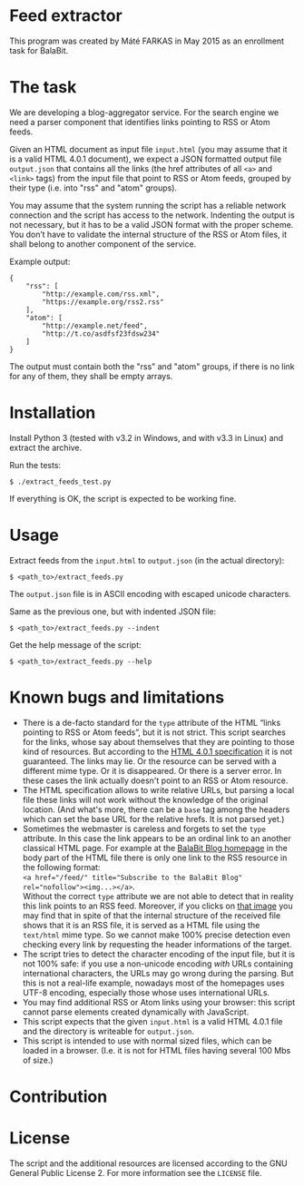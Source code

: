 # Feed extractor

This program was created by Máté FARKAS in May 2015 as an enrollment task for BalaBit.

# The task

We are developing a blog-aggregator service. For the search engine we need a parser component
that identifies links pointing to RSS or Atom feeds.

Given an HTML document as input file `input.html` (you may assume that it is a valid HTML
4.0.1 document), we expect a JSON formatted output file `output.json` that contains all the links
(the href attributes of all `<a>` and `<link>` tags) from the input file that point to RSS or Atom
feeds, grouped by their type (i.e. into "rss" and "atom" groups).

You may assume that the system running the script has a reliable network connection and the script
has access to the network. Indenting the output is not necessary, but it has to be a valid JSON
format with the proper scheme. You don’t have to validate the internal structure of the RSS or Atom
files, it shall belong to another component of the service.

Example output:

    {
        "rss": [
            "http://example.com/rss.xml",
            "https://example.org/rss2.rss"
        ],
        "atom": [
            "http://example.net/feed",
            "http://t.co/asdfsf23fdsw234"
        ]
    }

The output must contain both the "rss" and "atom" groups, if there is no link for any of them, they
shall be empty arrays.

# Installation

Install Python 3 (tested with v3.2 in Windows, and with v3.3 in Linux) and extract the archive.

Run the tests:

    $ ./extract_feeds_test.py

If everything is OK, the script is expected to be working fine.

# Usage

Extract feeds from the `input.html` to `output.json` (in the actual directory):

    $ <path_to>/extract_feeds.py
   
The `output.json` file is in ASCII encoding with escaped unicode characters.

Same as the previous one, but with indented JSON file:

    $ <path_to>/extract_feeds.py --indent

Get the help message of the script:

    $ <path_to>/extract_feeds.py --help

# Known bugs and limitations

- There is a de-facto standard for the `type` attribute of the HTML “links pointing to RSS or Atom feeds”, but it is not strict. This script searches for the links, whose say about themselves that they are pointing to those kind of resources. But according to the [HTML 4.0.1 specification](http://www.w3.org/TR/html4/struct/links.html#adef-type-A) it is not guaranteed. The links may lie. Or the resource can be served with a different mime type. Or it is disappeared. Or there is a server error. In these cases the link actually doesn't point to an RSS or Atom resource. 
- The HTML specification allows to write relative URLs, but parsing a local file these links will not work without the knowledge of the original location. (And what's more, there can be a `base` tag among the headers which can set the base URL for the relative hrefs. It is not parsed yet.)
- Sometimes the webmaster is careless and forgets to set the `type` attribute. In this case the link appears to be an ordinal link to an another classical HTML page. For example at the [BalaBit Blog homepage](https://blogs.balabit.com) in the body part of the HTML file there is only one link to the RSS resource in the following format:
<br>`<a href="/feed/" title="Subscribe to the BalaBit Blog" rel="nofollow"><img...></a>`.<br>
Without the correct `type` attribute we are not able to detect that in reality this link points to an RSS feed. Moreover, if you clicks on [that image](https://blogs.balabit.com/feed/) you may find that in spite of that the internal structure of the received file shows that it is an RSS file, it is served as a HTML file using the `text/html` mime type. So we cannot make 100% precise detection even checking every link by requesting the header informations of the target. 
- The script tries to detect the character encoding of the input file, but it is not 100% safe: if you use a non-unicode encoding *with* URLs containing international characters, the URLs may go wrong during the parsing. But this is not a real-life example, nowadays most of the homepages uses UTF-8 encoding, especially those whose uses international URLs.     
- You may find additional RSS or Atom links using your browser: this script cannot parse elements created dynamically with JavaScript.
- This script expects that the given `input.html` is a valid HTML 4.0.1 file and the directory is writeable for `output.json`.
- This script is intended to use with normal sized files, which can be loaded in a browser. (I.e. it is not for HTML files having several 100 Mbs of size.)

# Contribution


# License

The script and the additional resources are licensed according to the GNU General Public License 2. For more information see the `LICENSE` file.
